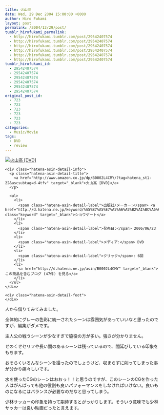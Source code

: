 ```yaml
---
title: 火山高
date: Wed, 29 Dec 2004 15:00:00 +0000
author: Hiro Fukami
layout: post
permalink: /2004/12/29/post/
tumblr_hirofukami_permalink:
  - http://hirofukami.tumblr.com/post/29542407574
  - http://hirofukami.tumblr.com/post/29542407574
  - http://hirofukami.tumblr.com/post/29542407574
  - http://hirofukami.tumblr.com/post/29542407574
  - http://hirofukami.tumblr.com/post/29542407574
  - http://hirofukami.tumblr.com/post/29542407574
tumblr_hirofukami_id:
  - 29542407574
  - 29542407574
  - 29542407574
  - 29542407574
  - 29542407574
  - 29542407574
original_post_id:
  - 723
  - 723
  - 723
  - 723
  - 723
  - 723
categories:
  - Music/Movie
tags:
  - DVD
  - review
---
```

<div class="section">
  <div class="hatena-asin-detail">
    <p>
      <a href="http://www.amazon.co.jp/dp/B0002L4CMY/?tag=hatena_st1-22&ascsubtag=d-4tfv" target="_blank"><img src="http://ecx.images-amazon.com/images/I/21YM41YVT5L._SL160_.jpg?w=830" class="hatena-asin-detail-image" alt="火山高 [DVD]" title="火山高 [DVD]" data-recalc-dims="1" /></a>
    </p>
    
    <div class="hatena-asin-detail-info">
      <p class="hatena-asin-detail-title">
        <a href="http://www.amazon.co.jp/dp/B0002L4CMY/?tag=hatena_st1-22&ascsubtag=d-4tfv" target="_blank">火山高 [DVD]</a>
      </p>
      
      <ul>
        <li>
          <span class="hatena-asin-detail-label">出版社/メーカー:</span> <a href="http://d.hatena.ne.jp/keyword/%A5%B7%A5%E7%A5%A6%A5%B2%A1%BC%A5%C8" class="keyword" target="_blank">ショウゲート</a>
        </li>
        <li>
          <span class="hatena-asin-detail-label">発売日:</span> 2006/06/23
        </li>
        <li>
          <span class="hatena-asin-detail-label">メディア:</span> DVD
        </li>
        <li>
          <span class="hatena-asin-detail-label">クリック</span>: 6回
        </li>
        <li>
          <a href="http://d.hatena.ne.jp/asin/B0002L4CMY" target="_blank">この商品を含むブログ (47件) を見る</a>
        </li>
      </ul>
    </div>
    
    <div class="hatena-asin-detail-foot">
    </div>
  </div>
  
  <p>
    人から借りてみてみました。
  </p>
  
  <p>
    全体的にグレーの色彩に統一されたシーンは雰囲気があっていいなと思ったのですが、編集がダメです。
  </p>
  
  <p>
    主人公の戦うシーンが少なすぎで脇役の方が多い。強さが分かりません。
  </p>
  
  <p>
    せのくせセリフや長い間のあるシーンは残っているので、間延びしている印象をもちます。
  </p>
  
  <p>
    おそらくいろんなシーンを撮ったのでしょうけど、収まらずに削ってしまった事が分かり痛々しいです。
  </p>
  
  <p>
    水を使ったCGのシーンはおおっ！！と思うのですが、このシーンのCGを作った人はがんばっても他の役割も良いパフォーマンスをしなければいけない。良いものになるにはバランスが必要なのだなと思ってしまう。
  </p>
  
  <p>
    少林サッカーの印象を持って期待するとがっかりします。そういう意味でも少林サッカーは良い映画だったと言えます。
  </p>
</div>
